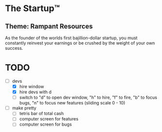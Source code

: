 # The Startup:tm:

## Theme: Rampant Resources

As the founder of the worlds first bajillion-dollar startup, you must constantly reinvest your earnings or be crushed by the weight of your own success.


# TODO


- [ ] devs
    - [x] hire window
    - [x] hire devs with d
    - [ ] switch to "d" to open dev window, "h" to hire, "f" to fire, "b" to focus bugs, "n" to focus new features (sliding scale 0 - 10)

- [ ] make pretty
    - [ ] tetris bar of total cash
    - [ ] computer screen for features
    - [ ] computer screen for bugs
